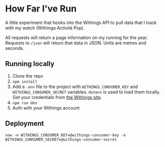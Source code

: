# How Far I've Run

A little experiment that hooks into the Withings API to pull data that I track with my watch (Withings Activité Pop).

All requests will return a page information on my running for the year.
Requests to `/json` will return that data in JSON. Units are metres and seconds.

## Running locally

1. Clone the repo
2. `npm install`
2. Add a `.env` file to the project with `WITHINGS_CONSUMER_KEY` and `WITHINGS_CONSUMER_SECRET` variables. `dotenv` is used to load them locally. Get your credentials from [the Withings site](http://oauth.withings.com/api#first_steps).
3. `npm run dev`
4. Auth with your Withings account

## Deployment

`now -e WITHINGS_CONSUMER_KEY=@withings-consumer-key -e WITHINGS_CONSUMER_SECRET=@withings-consumer-secret`
